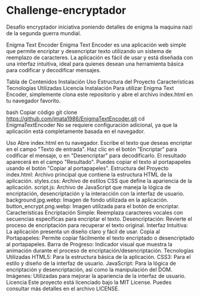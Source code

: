 # Challenge-encryptador
Desafío encryptador iniciativa poniendo detalles de enigma la maquina nazi de la segunda guerra mundial.

Enigma Text Encoder
Enigma Text Encoder es una aplicación web simple que permite encriptar y desencriptar texto utilizando un sistema de reemplazo de caracteres. La aplicación es fácil de usar y está diseñada con una interfaz intuitiva, ideal para quienes desean una herramienta básica para codificar y decodificar mensajes.

Tabla de Contenidos
Instalación
Uso
Estructura del Proyecto
Características
Tecnologías Utilizadas
Licencia
Instalación
Para utilizar Enigma Text Encoder, simplemente clona este repositorio y abre el archivo index.html en tu navegador favorito.

bash
Copiar código
git clone https://github.com/jmata1986/EnigmaTextEncoder.git
cd EnigmaTextEncoder
No se requiere configuración adicional, ya que la aplicación está completamente basada en el navegador.

Uso
Abre index.html en tu navegador.
Escribe el texto que deseas encriptar en el campo "Texto de entrada".
Haz clic en el botón "Encriptar" para codificar el mensaje, o en "Desencriptar" para decodificarlo.
El resultado aparecerá en el campo "Resultado". Puedes copiar el texto al portapapeles usando el botón "Copiar al portapapeles".
Estructura del Proyecto
index.html: Archivo principal que contiene la estructura HTML de la aplicación.
styles.css: Archivo de estilos CSS que define la apariencia de la aplicación.
script.js: Archivo de JavaScript que maneja la lógica de encriptación, desencriptación y la interacción con la interfaz de usuario.
background.jpg.webp: Imagen de fondo utilizada en la aplicación.
button_encrypt.png.webp: Imagen utilizada para el botón de encriptar.
Características
Encriptación Simple: Reemplaza caracteres vocales con secuencias específicas para encriptar el texto.
Desencriptación: Revierte el proceso de encriptación para recuperar el texto original.
Interfaz Intuitiva: La aplicación presenta un diseño claro y fácil de usar.
Copia al Portapapeles: Permite copiar fácilmente el texto encriptado o desencriptado al portapapeles.
Barra de Progreso: Indicador visual que muestra la animación durante el proceso de encriptación/desencriptación.
Tecnologías Utilizadas
HTML5: Para la estructura básica de la aplicación.
CSS3: Para el estilo y diseño de la interfaz de usuario.
JavaScript: Para la lógica de encriptación y desencriptación, así como la manipulación del DOM.
Imágenes: Utilizadas para mejorar la apariencia de la interfaz de usuario.
Licencia
Este proyecto está licenciado bajo la MIT License. Puedes consultar más detalles en el archivo LICENSE.

